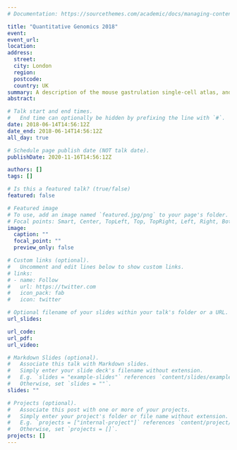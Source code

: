 ```yaml
---
# Documentation: https://sourcethemes.com/academic/docs/managing-content/

title: "Quantitative Genomics 2018"
event:
event_url:
location:
address:
  street:
  city: London
  region:
  postcode:
  country: UK
summary: A description of the mouse gastrulation single-cell atlas, and how we can use them to map experiments with perturbation. I also helped to organise the 2019 edition of this conference.
abstract:

# Talk start and end times.
#   End time can optionally be hidden by prefixing the line with `#`.
date: 2018-06-14T14:56:12Z
date_end: 2018-06-14T14:56:12Z
all_day: true

# Schedule page publish date (NOT talk date).
publishDate: 2020-11-16T14:56:12Z

authors: []
tags: []

# Is this a featured talk? (true/false)
featured: false

# Featured image
# To use, add an image named `featured.jpg/png` to your page's folder. 
# Focal points: Smart, Center, TopLeft, Top, TopRight, Left, Right, BottomLeft, Bottom, BottomRight.
image:
  caption: ""
  focal_point: ""
  preview_only: false

# Custom links (optional).
#   Uncomment and edit lines below to show custom links.
# links:
# - name: Follow
#   url: https://twitter.com
#   icon_pack: fab
#   icon: twitter

# Optional filename of your slides within your talk's folder or a URL.
url_slides:

url_code:
url_pdf:
url_video:

# Markdown Slides (optional).
#   Associate this talk with Markdown slides.
#   Simply enter your slide deck's filename without extension.
#   E.g. `slides = "example-slides"` references `content/slides/example-slides.md`.
#   Otherwise, set `slides = ""`.
slides: ""

# Projects (optional).
#   Associate this post with one or more of your projects.
#   Simply enter your project's folder or file name without extension.
#   E.g. `projects = ["internal-project"]` references `content/project/deep-learning/index.md`.
#   Otherwise, set `projects = []`.
projects: []
---
```

